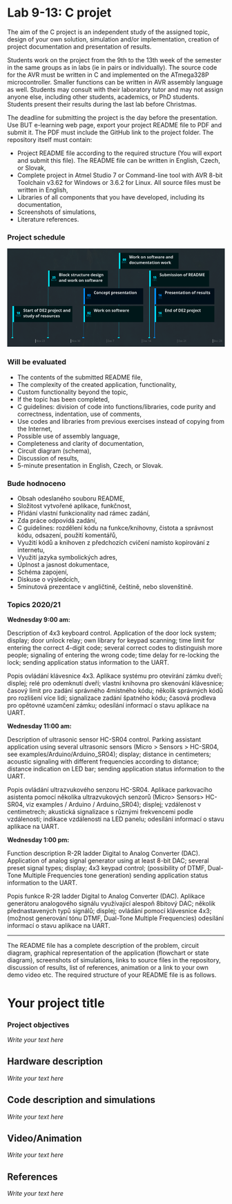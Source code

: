 # Lab 9-13: C projet

The aim of the C project is an independent study of the assigned topic, design of your own solution, simulation and/or implementation, creation of project documentation and presentation of results.

Students work on the project from the 9th to the 13th week of the semester in the same groups as in labs (ie in pairs or individually). The source code for the AVR must be written in C and implemented on the ATmega328P microcontroller. Smaller functions can be written in AVR assembly language as well. Students may consult with their laboratory tutor and may not assign anyone else, including other students, academics, or PhD students. Students present their results during the last lab before Christmas.

The deadline for submitting the project is the day before the presentation. Use BUT e-learning web page, export your project README file to PDF and submit it. The PDF must include the GitHub link to the project folder. The repository itself must contain:
   * Project README file according to the required structure (You will export and submit this file). The README file can be written in English, Czech, or Slovak,
   * Complete project in Atmel Studio 7 or Command-line tool with AVR 8-bit Toolchain v3.62 for Windows or 3.6.2 for Linux. All source files must be written in English,
   * Libraries of all components that you have developed, including its documentation,
   * Screenshots of simulations,
   * Literature references.


### Project schedule

![Project schedule](Images/timeline.png)


### Will be evaluated
   * The contents of the submitted README file,
   * The complexity of the created application, functionality,
   * Custom functionality beyond the topic,
   * If the topic has been completed,
   * C guidelines: division of code into functions/libraries, code purity and correctness, indentation, use of comments,
   * Use codes and libraries from previous exercises instead of copying from the Internet,
   * Possible use of assembly language,
   * Completeness and clarity of documentation,
   * Circuit diagram (schema),
   * Discussion of results,
   * 5-minute presentation in English, Czech, or Slovak.

### Bude hodnoceno
   * Obsah odeslaného souboru README,
   * Složitost vytvořené aplikace, funkčnost,
   * Přidání vlastní funkcionality nad rámec zadání,
   * Zda práce odpovídá zadání,
   * C guidelines: rozdělení kódu na funkce/knihovny, čistota a správnost kódu, odsazení, použití komentářů,
   * Využití kódů a knihoven z předchozích cvičení namísto kopírování z internetu,
   * Využití jazyka symbolických adres,
   * Úplnost a jasnost dokumentace,
   * Schéma zapojení,
   * Diskuse o výsledcích,
   * 5minutová prezentace v angličtině, češtině, nebo slovenštině.


### Topics 2020/21

**Wednesday 9:00 am:**

Description of 4x3 keyboard control. Application of the door lock system; display; door unlock relay; own library for keypad scanning; time limit for entering the correct 4-digit code; several correct codes to distinguish more people; signaling of entering the wrong code; time delay for re-locking the lock; sending application status information to the UART.

Popis ovládání klávesnice 4x3. Aplikace systému pro otevírání zámku dveří; displej; relé pro odemknutí dveří; vlastní knihovna pro skenování klávesnice; časový limit pro zadání správného 4místného kódu; několik správných kódů pro rozlišení více lidí; signalizace zadání špatného kódu; časová prodleva pro opětovné uzamčení zámku; odesílání informací o stavu aplikace na UART.

**Wednesday 11:00 am:**

Description of ultrasonic sensor HC-SR04 control. Parking assistant application using several ultrasonic sensors (Micro > Sensors > HC-SR04, see examples/Arduino/Arduino_SR04); display; distance in centimeters; acoustic signaling with different frequencies according to distance; distance indication on LED bar; sending application status information to the UART.

Popis ovládání ultrazvukového senzoru HC-SR04. Aplikace parkovacího asistenta pomocí několika ultrazvukových senzorů (Micro> Sensors> HC-SR04, viz examples / Arduino / Arduino_SR04); displej; vzdálenost v centimetrech; akustická signalizace s různými frekvencemi podle vzdálenosti; indikace vzdálenosti na LED panelu; odesílání informací o stavu aplikace na UART.

**Wednesday 1:00 pm:**

Function description R-2R ladder Digital to Analog Converter (DAC). Application of analog signal generator using at least 8-bit DAC; several preset signal types; display; 4x3 keypad control; (possibility of DTMF, Dual-Tone Multiple Frequencies tone generation) sending application status information to the UART.

Popis funkce R-2R ladder Digital to Analog Converter (DAC). Aplikace generátoru analogového signálu využívající alespoň 8bitový DAC; několik přednastavených typů signálů; displej; ovládání pomocí klávesnice 4x3; (možnost generování tónu DTMF, Dual-Tone Multiple Frequencies) odesílání informací o stavu aplikace na UART.


---

The README file has a complete description of the problem, circuit diagram, graphical representation of the application (flowchart or state diagram), screenshots of simulations, links to source files in the repository, discussion of results, list of references, animation or a link to your own demo video etc. The required structure of your README file is as follows.

# Your project title

### Project objectives

*Write your text here*


## Hardware description

*Write your text here*


## Code description and simulations

*Write your text here*


## Video/Animation

*Write your text here*


## References

*Write your text here*
